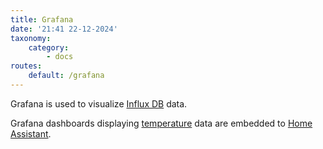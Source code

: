 ```yaml
---
title: Grafana
date: '21:41 22-12-2024'
taxonomy:
    category:
        - docs
routes:
    default: /grafana
---
```


Grafana is used to visualize [Influx DB](/influx-db) data.

Grafana dashboards displaying [temperature](temperature) data are embedded to [Home Assistant](/home-assistant).